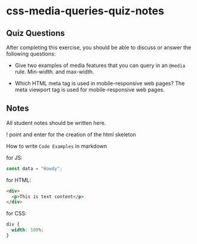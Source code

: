 # css-media-queries-quiz-notes

## Quiz Questions

After completing this exercise, you should be able to discuss or answer the following questions:

- Give two examples of media features that you can query in an `@media` rule.
Min-width. and max-width.

- Which HTML meta tag is used in mobile-responsive web pages?
The meta viewport tag is used for mobile-responsive web pages.

## Notes

All student notes should be written here.

! point and enter for the creation of the html skeleton

How to write `Code Examples` in markdown

for JS:

```javascript
const data = "Howdy";
```

for HTML:

```html
<div>
  <p>This is text content</p>
</div>
```

for CSS:

```css
div {
  width: 100%;
}
```
